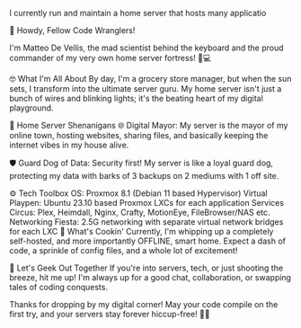 I currently run and maintain a home server that hosts many applicatio

👋 Howdy, Fellow Code Wranglers!

I'm Matteo De Vellis, the mad scientist behind the keyboard and the proud commander of my very own home server fortress! 🏡💻

🤓 What I'm All About
By day, I'm a grocery store manager, but when the sun sets, I transform into the ultimate server guru. My home server isn't just a bunch of wires and blinking lights; it's the beating heart of my digital playground.

🚀 Home Server Shenanigans
🌐 Digital Mayor: My server is the mayor of my online town, hosting websites, sharing files, and basically keeping the internet vibes in my house alive.

🛡️ Guard Dog of Data: Security first! My server is like a loyal guard dog, protecting my data with barks of 3 backups on 2 mediums with 1 off site.

⚙️ Tech Toolbox
OS: Proxmox 8.1 (Debian 11 based Hypervisor)
Virtual Playpen: Ubuntu 23.10 based Proxmox LXCs for each application
Services Circus: Plex, Heimdall, Nginx, Crafty, MotionEye, FileBrowser/NAS etc. 
Networking Fiesta: 2.5G networking with separate virtual network bridges for each LXC
🚧 What's Cookin'
Currently, I'm whipping up a completely self-hosted, and more importantly OFFLINE, smart home. Expect a dash of code, a sprinkle of config files, and a whole lot of excitement!

🚀 Let's Geek Out Together
If you're into servers, tech, or just shooting the breeze, hit me up! I'm always up for a good chat, collaboration, or swapping tales of coding conquests.

Thanks for dropping by my digital corner! May your code compile on the first try, and your servers stay forever hiccup-free! 🚀✨


<!---
MDevellis/MDevellis is a ✨ special ✨ repository because its `README.md` (this file) appears on your GitHub profile.
You can click the Preview link to take a look at your changes.
--->
